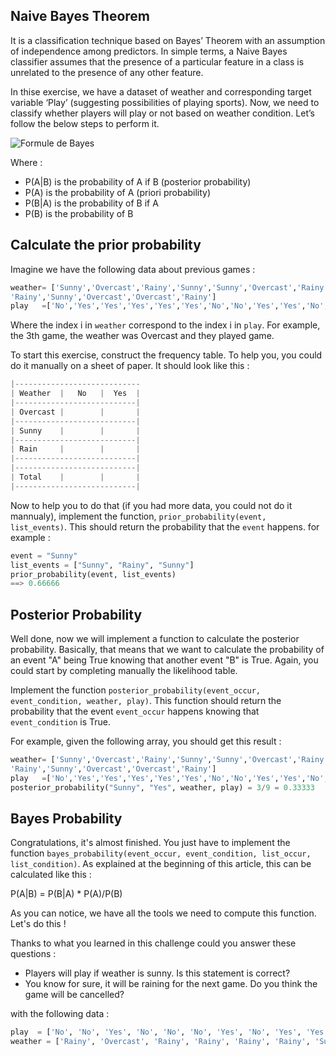 ## Naive Bayes Theorem

It is a classification technique based on Bayes’ Theorem with an assumption of independence among predictors. In simple terms, a Naive Bayes classifier assumes that the presence of a particular feature in a class is unrelated to the presence of any other feature.

In thise exercise, we have a dataset of weather and corresponding target variable ‘Play’ (suggesting possibilities of playing sports). Now, we need to classify whether players will play or not based on weather condition. Let’s follow the below steps to perform it.

![Formule de Bayes](https://www.bayestheorem.net/images/Bayes-Theorem-Formula-Defined.jpeg)

Where :
- P(A|B) is the probability of A if B (posterior probability)
- P(A) is the probability of A (priori probability)
- P(B|A) is the probability of B if A
- P(B) is the probability of B


## Calculate the prior probability
Imagine we have the following data about previous games :
```python
weather= ['Sunny','Overcast','Rainy','Sunny','Sunny','Overcast','Rainy','Rainy','Sunny',
'Rainy','Sunny','Overcast','Overcast','Rainy']
play   =['No','Yes','Yes','Yes','Yes','Yes','No','No','Yes','Yes','No','Yes','Yes','No']
```
Where the index i in `weather` correspond to the index i in `play`. For example, the 3th game, the weather was Overcast and they played game.

To start this exercise, construct the frequency table. To help you, you could do it manually on a sheet of paper. It should look like this :
```python
|----------------------------
| Weather  |   No   |  Yes  |
|---------------------------|
| Overcast |        |       |
|---------------------------|
| Sunny    |        |       |
|---------------------------|
| Rain     |        |       |
|---------------------------|
|---------------------------|
| Total    |        |       |
|---------------------------|
```
Now to help you to do that (if you had more data, you could not do it mannualy), implement the function, `prior_probability(event, list_events)`. This should return the probability that the `event` happens.
for example :
```python
event = "Sunny"
list_events = ["Sunny", "Rainy", "Sunny"]
prior_probability(event, list_events)
==> 0.66666
```

## Posterior Probability

Well done, now we will implement a function to calculate the posterior probability. Basically, that means that we want to calculate the probability of an event "A" being True knowing that another event "B" is True. Again, you could start by completing manually the likelihood table.

Implement the function `posterior_probability(event_occur, event_condition, weather, play)`. This function should return the probability that the event `event_occur` happens knowing that `event_condition` is True.

For example, given the following array, you should get this result :
```python
weather= ['Sunny','Overcast','Rainy','Sunny','Sunny','Overcast','Rainy','Rainy','Sunny',
'Rainy','Sunny','Overcast','Overcast','Rainy']
play   =['No','Yes','Yes','Yes','Yes','Yes','No','No','Yes','Yes','No','Yes','Yes','No']
posterior_probability("Sunny", "Yes", weather, play) = 3/9 = 0.33333
```

## Bayes Probability

Congratulations, it's almost finished. You just have to implement the function `bayes_probability(event_occur, event_condition, list_occur, list_condition)`. As explained at the beginning of this article, this can be calculated like this :

P(A|B) = P(B|A) * P(A)/P(B)

As you can notice, we have all the tools we need to compute this function. Let's do this !

Thanks to what you learned in this challenge could you answer these questions :
- Players will play if weather is sunny. Is this statement is correct?
- You know for sure, it will be raining for the next game. Do you think the game will be cancelled?

with the following data :
```python
play  = ['No', 'No', 'Yes', 'No', 'No', 'No', 'Yes', 'No', 'Yes', 'Yes', 'No', 'Yes', 'No', 'Yes', 'Yes', 'No', 'Yes', 'Yes', 'No', 'No']
weather = ['Rainy', 'Overcast', 'Rainy', 'Rainy', 'Rainy', 'Rainy', 'Sunny', 'Overcast', 'Sunny', 'Rainy', 'Sunny', 'Rainy', 'Rainy', 'Sunny', 'Rainy', 'Overcast', 'Overcast', 'Rainy', 'Rainy', 'Overcast']
```

